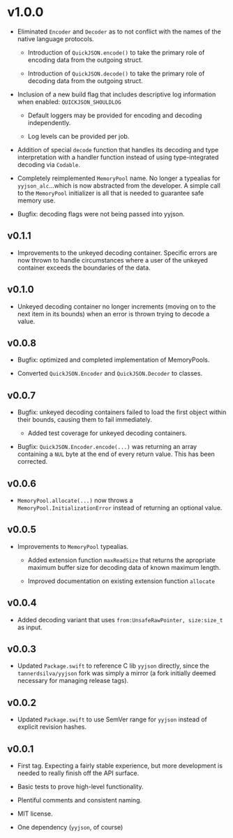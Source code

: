 # v1.0.0

- Eliminated `Encoder` and `Decoder` as to not conflict with the names of the native language protocols.

	- Introduction of `QuickJSON.encode()` to take the primary role of encoding data from the outgoing struct.

	- Introduction of `QuickJSON.decode()` to take the primary role of decoding data from the outgoing struct.

- Inclusion of a new build flag that includes descriptive log information when enabled: `QUICKJSON_SHOULDLOG`
	
	- Default loggers may be provided for encoding and decoding independently.

	- Log levels can be provided per job.

- Addition of special `decode` function that handles its decoding and type interpretation with a handler function instead of using type-integrated decoding via `Codable`.

- Completely reimplemented `MemoryPool` name. No longer a typealias for `yyjson_alc`...which is now abstracted from the developer. A simple call to the `MemoryPool` initializer is all that is needed to guarantee safe memory use.

- Bugfix: decoding flags were not being passed into yyjson.

## v0.1.1

- Improvements to the unkeyed decoding container. Specific errors are now thrown to handle circumstances where a user of the unkeyed container exceeds the boundaries of the data.

## v0.1.0

- Unkeyed decoding container no longer increments (moving on to the next item in its bounds) when an error is thrown trying to decode a value.

## v0.0.8

- Bugfix: optimized and completed implementation of MemoryPools.

- Converted `QuickJSON.Encoder` and `QuickJSON.Decoder` to classes.

## v0.0.7

- Bugfix: unkeyed decoding containers failed to load the first object within their bounds, causing them to fail immediately.

	- Added test coverage for unkeyed decoding containers.
	
- Bugfix: `QuickJSON.Encoder.encode(...)` was returning an array containing a `NUL` byte at the end of every return value. This has been corrected.

## v0.0.6

- `MemoryPool.allocate(...)` now throws a `MemoryPool.InitializationError` instead of returning an optional value.

## v0.0.5

- Improvements to `MemoryPool` typealias.

	- Added extension function `maxReadSize` that returns the apropriate maximum buffer size for decoding data of known maximum length.

	- Improved documentation on existing extension function `allocate`

## v0.0.4

- Added decoding variant that uses `from:UnsafeRawPointer, size:size_t` as input.

## v0.0.3

- Updated `Package.swift` to reference C lib `yyjson` directly, since the `tannerdsilva/yyjson` fork was simply a mirror (a fork initially deemed necessary for managing release tags).

## v0.0.2

- Updated `Package.swift` to use SemVer range for `yyjson` instead of explicit revision hashes.

## v0.0.1

- First tag. Expecting a fairly stable experience, but more development is needed to really finish off the API surface.

- Basic tests to prove high-level functionality.

- Plentiful comments and consistent naming.

- MIT license.

- One dependency (`yyjson`, of course)